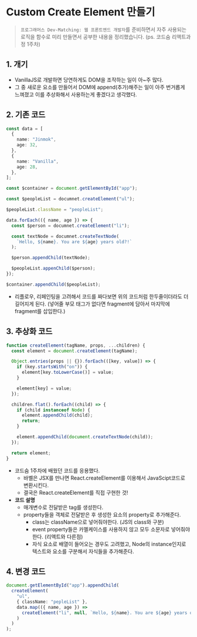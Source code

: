 # Custom Create Element 만들기

> `프로그래머스 Dev-Matching: 웹 프론트엔드 개발자`를 준비하면서 자주 사용되는 로직을 함수로 미리 만들면서 공부한 내용을 정리했습니다. (ps. 코드숨 리액트과정 1주차)

## 1. 개기

- VanillaJS로 개발하면 당연하게도 DOM을 조작하는 일이 아~주 많다.
- 그 중 새로운 요소를 만들어서 DOM에 append(추가)해주는 일이 아주 번거롭게 느껴졌고 이를 추상화해서 사용하는게 좋겠다고 생각했다.

## 2. 기존 코드

```typescript
const data = [
  {
    name: "Jinmok",
    age: 32,
  },
  {
    name: "Vanilla",
    age: 28,
  },
];

const $container = document.getElementById("app");

const $peopleList = documnet.createElement("ul");

$peopleList.className = "peopleList";

data.forEach(({ name, age }) => {
  const $person = documnet.createElement("li");

  const textNode = documnet.createTextNode(
    `Hello, ${name}. You are ${age} years old?!`
  );

  $person.appendChild(textNode);

  $peopleList.appenChild($person);
});

$container.appendChild($peopleList);
```

- 리플로우, 리페인팅을 고려해서 코드를 짜다보면 위의 코드처럼 한두줄이더라도 더 길어지게 된다. (넣어줄 부모 태그가 없다면 fragment에 담아서 마지막에 fragment를 삽입한다.)

## 3. 추상화 코드

```typescript
function createElement(tagName, props, ...children) {
  const element = document.createElement(tagName);

  Object.entries(props || {}).forEach(([key, value]) => {
    if (key.startsWith("on")) {
      element[key.toLowerCase()] = value;
    }

    element[key] = value;
  });

  children.flat().forEach((child) => {
    if (child instanceof Node) {
      element.appendChild(child);
      return;
    }

    element.appendChild(document.createTextNode(child));
  });

  return element;
}
```

- 코드숨 1주차에 배웠던 코드를 응용했다.
  - 바벨은 JSX를 만나면 React.createElement를 이용해서 JavaScipt코드로 변환시킨다.
  - 결국은 React.createElement를 직접 구현한 것!
- **코드 설명**
  - 매개변수로 전달받은 tag를 생성한다.
  - property들을 객체로 전달받은 후 생성한 요소의 property로 추가해준다.
    - class는 className으로 넣어줘야한다. (JS의 class와 구분)
    - event property들은 카멜케이스를 사용하지 않고 모두 소문자로 넣어줘야한다. (리액트와 다른점)
    - 자식 요소로 배열이 들어오는 경우도 고려했고, Node의 instance인지로 텍스트와 요소를 구분해서 자식들을 추가해준다.

## 4. 변경 코드

```typescript
document.getElementById("app").appendChild(
  createElement(
    "ul",
    { className: "pepleList" },
    data.map(({ name, age }) =>
      createElement("li", null, `Hello, ${name}. You are ${age} years old`)
    )
  )
);
```
